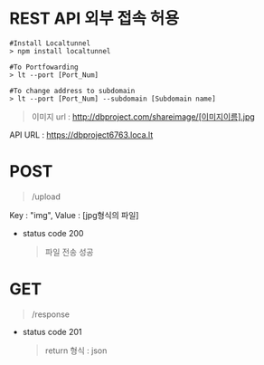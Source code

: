 # REST API 외부 접속 허용
    #Install Localtunnel
    > npm install localtunnel

    #To Portfowarding
    > lt --port [Port_Num]
    
    #To change address to subdomain
    > lt --port [Port_Num] --subdomain [Subdomain name]



> 이미지 url : http://dbproject.com/shareimage/[이미지이름].jpg

API URL : https://dbproject6763.loca.lt
# POST
> /upload

Key : "img", Value : [jpg형식의 파일]
+ status code 200
    > 파일 전송 성공

# GET
> /response
+ status code 201
    > return 형식 : json